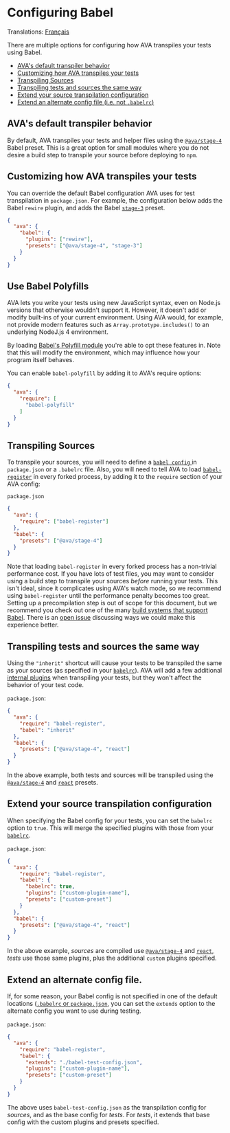 # Configuring Babel

Translations: [Français](https://github.com/avajs/ava-docs/blob/master/fr_FR/docs/recipes/babelrc.md)

There are multiple options for configuring how AVA transpiles your tests using Babel.

 - [AVA's default transpiler behavior](#avas-default-transpiler-behavior)
 - [Customizing how AVA transpiles your tests](#customizing-how-ava-transpiles-your-tests)
 - [Transpiling Sources](#transpiling-sources)
 - [Transpiling tests and sources the same way](#transpiling-tests-and-sources-the-same-way)
 - [Extend your source transpilation configuration](#extend-your-source-transpilation-configuration)
 - [Extend an alternate config file (i.e. not `.babelrc`)](#extend-an-alternate-config-file)

## AVA's default transpiler behavior

By default, AVA transpiles your tests and helper files using the [`@ava/stage-4`](https://github.com/avajs/babel-preset-stage-4) Babel preset. This is a great option for small modules where you do not desire a build step to transpile your source before deploying to `npm`.

## Customizing how AVA transpiles your tests

You can override the default Babel configuration AVA uses for test transpilation in `package.json`. For example, the configuration below adds the Babel `rewire` plugin, and adds the Babel [`stage-3`](http://babeljs.io/docs/plugins/preset-stage-3/) preset.

```json
{
  "ava": {
    "babel": {
      "plugins": ["rewire"],
      "presets": ["@ava/stage-4", "stage-3"]
    }
  }
}
```

## Use Babel Polyfills

AVA lets you write your tests using new JavaScript syntax, even on Node.js versions that otherwise wouldn't support it. However, it doesn't add or modify built-ins of your current environment. Using AVA would, for example, not provide modern features such as `Array.prototype.includes()` to an underlying NodeJ.js 4 environment.

By loading [Babel's Polyfill module](https://babeljs.io/docs/usage/polyfill/) you're able to opt these features in. Note that this will modify the environment, which may influence how your program itself behaves.

You can enable `babel-polyfill` by adding it to AVA's require options:

```json
{
  "ava": {
    "require": [
      "babel-polyfill"
    ]
  }
}
```

## Transpiling Sources

To transpile your sources, you will need to define a [`babel config` ](http://babeljs.io/docs/usage/babelrc/) in `package.json` or a `.babelrc` file. Also, you will need to tell AVA to load [`babel-register`](http://babeljs.io/docs/usage/require/) in every forked process, by adding it to the `require` section of your AVA config:

`package.json`

```json
{
  "ava": {
    "require": ["babel-register"]
  },
  "babel": {
    "presets": ["@ava/stage-4"]
  }
}
```

Note that loading `babel-register` in every forked process has a non-trivial performance cost. If you have lots of test files, you may want to consider using a build step to transpile your sources *before* running your tests. This isn't ideal, since it complicates using AVA's watch mode, so we recommend using `babel-register` until the performance penalty becomes too great. Setting up a precompilation step is out of scope for this document, but we recommend you check out one of the many [build systems that support Babel](http://babeljs.io/docs/setup/). There is an [open issue](https://github.com/avajs/ava/issues/577) discussing ways we could make this experience better.

## Transpiling tests and sources the same way

Using the `"inherit"` shortcut will cause your tests to be transpiled the same as your sources (as specified in your [`babelrc`](http://babeljs.io/docs/usage/babelrc/)). AVA will add a few additional [internal plugins](#notes) when transpiling your tests, but they won't affect the behavior of your test code.

`package.json`:

```json
{
  "ava": {
    "require": "babel-register",
    "babel": "inherit"
  },
  "babel": {
    "presets": ["@ava/stage-4", "react"]
  }
}
```

In the above example, both tests and sources will be transpiled using the [`@ava/stage-4`](https://github.com/avajs/babel-preset-stage-4) and [`react`](http://babeljs.io/docs/plugins/preset-react/) presets.

## Extend your source transpilation configuration

When specifying the Babel config for your tests, you can set the `babelrc` option to `true`. This will merge the specified plugins with those from your [`babelrc`](http://babeljs.io/docs/usage/babelrc/).

`package.json`:

```json
{
  "ava": {
    "require": "babel-register",
    "babel": {
      "babelrc": true,
      "plugins": ["custom-plugin-name"],
      "presets": ["custom-preset"]
    }
  },
  "babel": {
    "presets": ["@ava/stage-4", "react"]
  }
}
```

In the above example, *sources* are compiled use [`@ava/stage-4`](https://github.com/avajs/babel-preset-stage-4) and [`react`](http://babeljs.io/docs/plugins/preset-react/), *tests* use those same plugins, plus the additional `custom` plugins specified.

## Extend an alternate config file.


If, for some reason, your Babel config is not specified in one of the default locations ([`.babelrc` or `package.json`](http://babeljs.io/docs/usage/babelrc/), you can set the `extends` option to the alternate config you want to use during testing.

`package.json`:

```json
{
  "ava": {
    "require": "babel-register",
    "babel": {
      "extends": "./babel-test-config.json",
      "plugins": ["custom-plugin-name"],
      "presets": ["custom-preset"]
    }
  }
}
```

The above uses `babel-test-config.json` as the transpilation config for *sources*, and as the base config for *tests*. For *tests*, it extends that base config with the custom plugins and presets specified.
